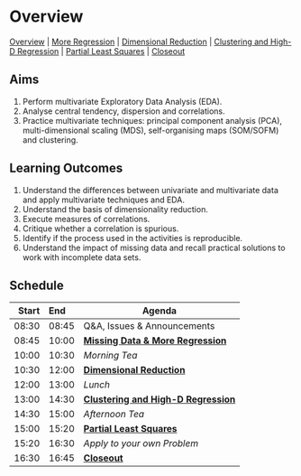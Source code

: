 # Overview

[Overview](./00_overview.md) |
[More Regression](./01_regression.md) |
[Dimensional Reduction](./02_dimreduction.md) |
[Clustering and High-D Regression](./03_clusteringAndHigherD.md) |
[Partial Least Squares](./04_PLS.md)  |
[Closeout](./05_closeout.md)

## Aims


1. Perform multivariate Exploratory Data Analysis (EDA).
2. Analyse central tendency, dispersion and correlations.
1. Practice multivariate techniques: principal component analysis (PCA),
   multi-dimensional scaling (MDS),
   self-organising maps (SOM/SOFM) and clustering.

## Learning Outcomes

1. Understand the differences between univariate and multivariate data and apply multivariate techniques and EDA.
2. Understand the basis of dimensionality reduction.
3. Execute measures of correlations.
4. Critique whether a correlation is spurious.
5. Identify if the process used in the activities is reproducible.
3. Understand the impact of missing data and recall practical solutions to work with incomplete data sets.

## Schedule

| Start | End   | Agenda                                 |
| -----:|:----- | -------------------------------------- |
| 08:30 | 08:45 | Q&A, Issues & Announcements            |
| 08:45 | 10:00 | [**Missing Data & More Regression**]   |
| 10:00 | 10:30 | *Morning Tea*                          |
| 10:30 | 12:00 | [**Dimensional Reduction**]            |
| 12:00 | 13:00 | *Lunch*                                |
| 13:00 | 14:30 | [**Clustering and High-D Regression**] |
| 14:30 | 15:00 | *Afternoon Tea*                        |
| 15:00 | 15:20 | [**Partial Least Squares**]            |
| 15:20 | 16:30 | *Apply to your own Problem*         |
| 16:30 | 16:45 | [**Closeout**]                         |

[**Missing Data & More Regression**]: ./01_regression.md

[**Dimensional Reduction**]: ./02_dimreduction.md

[**Clustering and High-D Regression**]: ./03_clusteringAndHigherD.md

[**Partial Least Squares**]: ./04_PLS.md

[**Closeout**]: ./05_closeout.md
